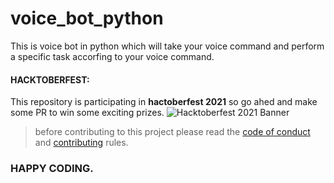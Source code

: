 # voice_bot_python
This is voice bot in python which will take your voice command and 
perform a specific task accorfing to your voice command.

#### HACKTOBERFEST:
This repository is participating in **hactoberfest 2021** so go ahed and make some PR to win some exciting prizes.
![Hacktoberfest 2021 Banner](https://user-images.githubusercontent.com/18013689/136124188-d4fb5a94-9361-49ef-b72c-94fe8b00f0e8.png)

> before contributing to this project please read the [code of conduct](https://github.com/KiranDeori/voice_bot_python/blob/main/CODE_OF_CONDUCT.md) and 
> [contributing](https://github.com/KiranDeori/voice_bot_python/blob/main/CONTRIBUTING.md) rules.

### HAPPY CODING.
